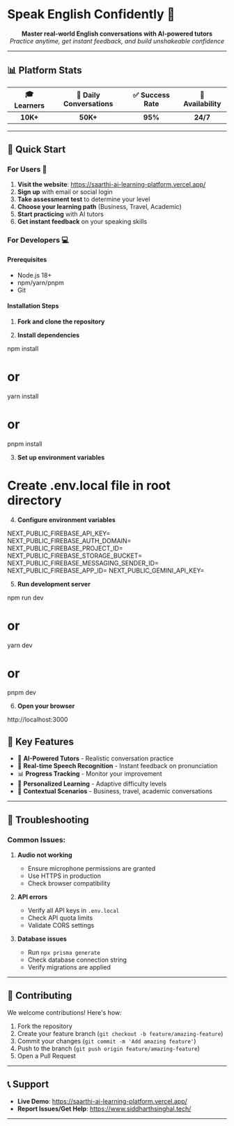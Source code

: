 # Speak English Confidently 🎯

<div align="center">



**Master real-world English conversations with AI-powered tutors**  
*Practice anytime, get instant feedback, and build unshakeable confidence*



</div>

---

## 📊 Platform Stats

<div align="center">

| 🎓 Learners | 💬 Daily Conversations | ✅ Success Rate | 🤖 Availability |
|:-----------:|:----------------------:|:---------------:|:---------------:|
| **10K+** | **50K+** | **95%** | **24/7** |

</div>

---

## 🚀 Quick Start

### For Users 👥

1. **Visit the website**: https://saarthi-ai-learning-platform.vercel.app/
2. **Sign up** with email or social login
3. **Take assessment test** to determine your level
4. **Choose your learning path** (Business, Travel, Academic)
5. **Start practicing** with AI tutors
6. **Get instant feedback** on your speaking skills

### For Developers 💻

#### Prerequisites
- Node.js 18+ 
- npm/yarn/pnpm
- Git

#### Installation Steps

1. **Fork and clone the repository**


2. **Install dependencies**

npm install
# or
yarn install
# or
pnpm install


3. **Set up environment variables**

# Create .env.local file in root directory


4. **Configure environment variables**


NEXT_PUBLIC_FIREBASE_API_KEY=
NEXT_PUBLIC_FIREBASE_AUTH_DOMAIN=
NEXT_PUBLIC_FIREBASE_PROJECT_ID=
NEXT_PUBLIC_FIREBASE_STORAGE_BUCKET=
NEXT_PUBLIC_FIREBASE_MESSAGING_SENDER_ID=
NEXT_PUBLIC_FIREBASE_APP_ID=
NEXT_PUBLIC_GEMINI_API_KEY=


5. **Run development server**

npm run dev
# or
yarn dev
# or
pnpm dev


6. **Open your browser**

http://localhost:3000



## 🎯 Key Features

- 🤖 **AI-Powered Tutors** - Realistic conversation practice
- 🎤 **Real-time Speech Recognition** - Instant feedback on pronunciation  
- 📊 **Progress Tracking** - Monitor your improvement
- 🌟 **Personalized Learning** - Adaptive difficulty levels
- 💬 **Contextual Scenarios** - Business, travel, academic conversations

---

## 🐛 Troubleshooting

### Common Issues:

1. **Audio not working**
   - Ensure microphone permissions are granted
   - Use HTTPS in production
   - Check browser compatibility

2. **API errors**
   - Verify all API keys in `.env.local`
   - Check API quota limits
   - Validate CORS settings

3. **Database issues**
   - Run `npx prisma generate`
   - Check database connection string
   - Verify migrations are applied

---

## 🤝 Contributing

We welcome contributions! Here's how:

1. Fork the repository
2. Create your feature branch (`git checkout -b feature/amazing-feature`)
3. Commit your changes (`git commit -m 'Add amazing feature'`)
4. Push to the branch (`git push origin feature/amazing-feature`)
5. Open a Pull Request

---

## 📞 Support

- **Live Demo**: https://saarthi-ai-learning-platform.vercel.app/
- **Report Issues/Get Help**: https://www.siddharthsinghal.tech/

---

<div align="center">



</div>
